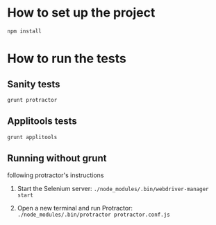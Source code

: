 
# How to set up the project


```
npm install
```

# How to run the tests



## Sanity tests

```
grunt protractor
```

## Applitools tests

```
grunt applitools
```

## Running without grunt

following protractor's instructions


1.  Start the Selenium server:  `./node_modules/.bin/webdriver-manager start`

1.  Open a new terminal and run Protractor:  `./node_modules/.bin/protractor protractor.conf.js`
